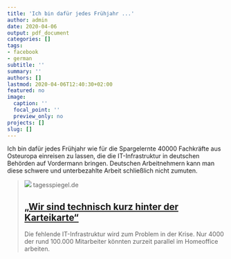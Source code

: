```yaml
---
title: 'Ich bin dafür jedes Frühjahr ...'
author: admin
date: 2020-04-06
output: pdf_document
categories: []
tags:
- facebook
- german
subtitle: ''
summary: ''
authors: []
lastmod: 2020-04-06T12:40:30+02:00
featured: no
image:
  caption: ''
  focal_point: ''
  preview_only: no
projects: []
slug: []
---
```

Ich bin dafür jedes Frühjahr wie für die Spargelernte 40000 Fachkräfte aus Osteuropa einreisen zu lassen, die die IT-Infrastruktur in deutschen Behörden  auf Vordermann bringen. Deutschen Arbeitnehmern kann man diese schwere und unterbezahlte Arbeit schließlich nicht zumuten.
> [![](https://www.tagesspiegel.de/images/aktenberge/25717642/3-format530.jpg)](https://www.tagesspiegel.de/berlin/berliner-verwaltung-mangelhaft-digitalisiert-wir-sind-technisch-kurz-hinter-der-karteikarte/25717260.html)
> tagesspiegel.de
> ## [„Wir sind technisch kurz hinter der Karteikarte“](https://www.tagesspiegel.de/berlin/berliner-verwaltung-mangelhaft-digitalisiert-wir-sind-technisch-kurz-hinter-der-karteikarte/25717260.html)
>
>Die fehlende IT-Infrastruktur wird zum Problem in der Krise. Nur 4000 der rund 100.000 Mitarbeiter könnten zurzeit parallel im Homeoffice arbeiten.

